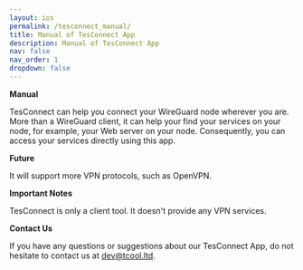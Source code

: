 ```yaml
---
layout: ios
permalink: /tesconnect_manual/
title: Manual of TesConnect App
description: Manual of TesConnect App
nav: false
nav_order: 1
dropdown: false
---
```

<!-- _pages/tesconnect_manual.md -->

**Manual**

TesConnect can help you connect your WireGuard node wherever you are. More than a WireGuard client, it can help your find your services on your node, for example, your Web server on your node. Consequently, you can access your services directly using this app.

**Future**

It will support more VPN protocols, such as OpenVPN.

**Important Notes**

TesConnect is only a client tool. It doesn't provide any VPN services.

**Contact Us**

If you have any questions or suggestions about our TesConnect App, do not hesitate to contact us at dev@tcool.ltd.
